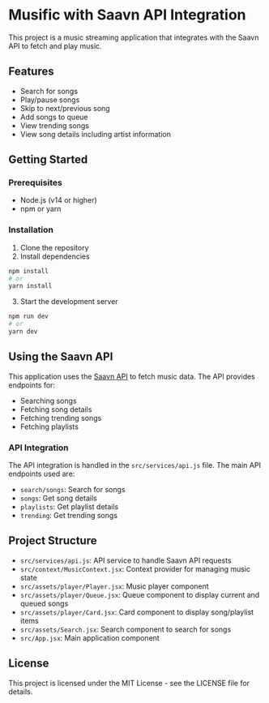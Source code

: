 # Musific with Saavn API Integration

This project is a music streaming application that integrates with the Saavn API to fetch and play music.

## Features

- Search for songs
- Play/pause songs
- Skip to next/previous song
- Add songs to queue
- View trending songs
- View song details including artist information

## Getting Started

### Prerequisites

- Node.js (v14 or higher)
- npm or yarn

### Installation

1. Clone the repository
2. Install dependencies

```bash
npm install
# or
yarn install
```

3. Start the development server

```bash
npm run dev
# or 
yarn dev
```

## Using the Saavn API

This application uses the [Saavn API](https://saavn.dev/docs) to fetch music data. The API provides endpoints for:

- Searching songs
- Fetching song details
- Fetching trending songs
- Fetching playlists

### API Integration

The API integration is handled in the `src/services/api.js` file. The main API endpoints used are:

- `search/songs`: Search for songs
- `songs`: Get song details
- `playlists`: Get playlist details
- `trending`: Get trending songs

## Project Structure

- `src/services/api.js`: API service to handle Saavn API requests
- `src/context/MusicContext.jsx`: Context provider for managing music state
- `src/assets/player/Player.jsx`: Music player component
- `src/assets/player/Queue.jsx`: Queue component to display current and queued songs
- `src/assets/player/Card.jsx`: Card component to display song/playlist items
- `src/assets/Search.jsx`: Search component to search for songs
- `src/App.jsx`: Main application component

## License

This project is licensed under the MIT License - see the LICENSE file for details.
